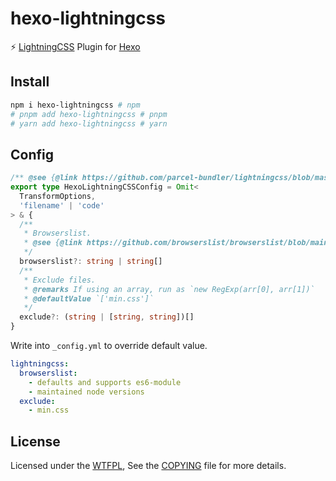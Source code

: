 # hexo-lightningcss

⚡️ [LightningCSS](https://github.com/parcel-bundler/lightningcss) Plugin for [Hexo](https://github.com/hexojs/hexo)

## Install

```bash
npm i hexo-lightningcss # npm
# pnpm add hexo-lightningcss # pnpm
# yarn add hexo-lightningcss # yarn
```

## Config

```ts
/** @see {@link https://github.com/parcel-bundler/lightningcss/blob/master/node/index.d.ts} */
export type HexoLightningCSSConfig = Omit<
  TransformOptions,
  'filename' | 'code'
> & {
  /**
   * Browserslist.
   * @see {@link https://github.com/browserslist/browserslist/blob/main/index.d.ts}
   */
  browserslist?: string | string[]
  /**
   * Exclude files.
   * @remarks If using an array, run as `new RegExp(arr[0], arr[1])`
   * @defaultValue `['min.css']`
   */
  exclude?: (string | [string, string])[]
}
```

Write into `_config.yml` to override default value.

```yaml
lightningcss:
  browserslist:
    - defaults and supports es6-module
    - maintained node versions
  exclude:
    - min.css
```

## License

Licensed under the [WTFPL](http://www.wtfpl.net), See the [COPYING](COPYING) file for more details.

